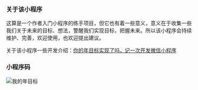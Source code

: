 ### 关于该小程序

这算是一个作者入门小程序的练手项目，但它也有着一些意义，意义在于收集一些我们关于未来的目标、想法，警醒我们实现目标，把握未来。所以该小程序会持续维护、完善，欢迎使用，也欢迎提出建议。

关于该小程序一些开发介绍：[你的年目标实现了吗，记一次开发微信小程序](https://juejin.im/post/5c271e086fb9a04a0a5f44ad)  
### 小程序码
![我的年目标](https://weijhfly.github.io/images/wx6.jpg)
